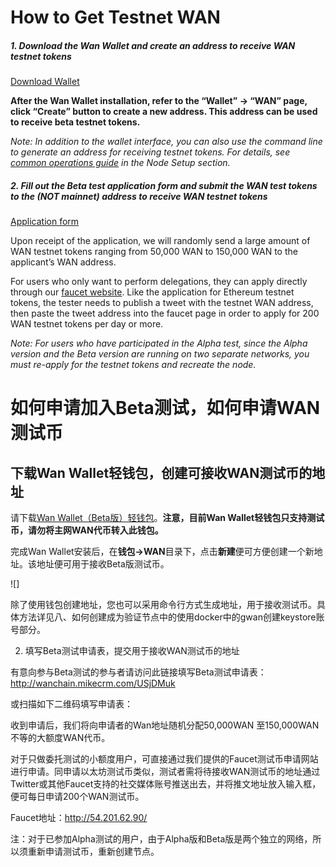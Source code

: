 # How to Get Testnet WAN

##### 1. Download the Wan Wallet and create an address to receive WAN testnet tokens
[Download Wallet](https://github.com/wanchain/wan-wallet-desktop/releases)

**After the Wan Wallet installation, refer to the “Wallet” -> “WAN” page, click “Create” button to create a new address. This address can be used to receive beta testnet tokens.**

*Note: In addition to the wallet interface, you can also use the command line to generate an address for receiving testnet tokens. For details, see [common operations guide](staking/node_setup?id=common-operations) in the Node Setup section.*

##### 2. Fill out the Beta test application form and submit the WAN test tokens to the **(NOT mainnet)** address to receive WAN testnet tokens
[Application form](https://forms.gle/5apYwdge9An8ZmMR9)

Upon receipt of the application, we will randomly send a large amount of WAN testnet tokens ranging from 50,000 WAN to 150,000 WAN to the applicant’s WAN address.

For users who only want to perform delegations, they can apply directly through our [faucet website](http://54.201.62.90/). Like the application for Ethereum testnet tokens, the tester needs to publish a tweet with the testnet WAN address, then paste the tweet address into the faucet page in order to apply for 200 WAN testnet tokens per day or more. 

*Note: For users who have participated in the Alpha test, since the Alpha version and the Beta version are running on two separate networks, you must re-apply for the testnet tokens and recreate the node.*
# 如何申请加入Beta测试，如何申请WAN测试币

## 下载Wan Wallet轻钱包，创建可接收WAN测试币的地址

请下载[Wan Wallet（Beta版）轻钱包](https://github.com/wanchain/wan-wallet-desktop/releases)。**注意，目前Wan Wallet轻钱包只支持测试币，请勿将主网WAN代币转入此钱包。**

完成Wan Wallet安装后，在**钱包->WAN**目录下，点击**新建**便可方便创建一个新地址。该地址便可用于接收Beta版测试币。

![]

除了使用钱包创建地址，您也可以采用命令行方式生成地址，用于接收测试币。具体方法详见八、如何创建成为验证节点中的使用docker中的gwan创建keystore账号部分。

2. 填写Beta测试申请表，提交用于接收WAN测试币的地址

有意向参与Beta测试的参与者请访问此链接填写Beta测试申请表：
http://wanchain.mikecrm.com/USjDMuk

或扫描如下二维码填写申请表：



收到申请后，我们将向申请者的Wan地址随机分配50,000WAN 至150,000WAN 不等的大额度WAN代币。
 
对于只做委托测试的小额度用户，可直接通过我们提供的Faucet测试币申请网站进行申请。同申请以太坊测试币类似，测试者需将待接收WAN测试币的地址通过Twitter或其他Faucet支持的社交媒体账号推送出去，并将推文地址放入输入框，便可每日申请200个WAN测试币。

Faucet地址：http://54.201.62.90/


注：对于已参加Alpha测试的用户，由于Alpha版和Beta版是两个独立的网络，所以须重新申请测试币，重新创建节点。
